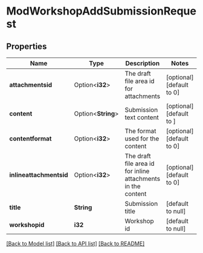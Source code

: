 # ModWorkshopAddSubmissionRequest

## Properties

Name | Type | Description | Notes
------------ | ------------- | ------------- | -------------
**attachmentsid** | Option<**i32**> | The draft file area id for attachments | [optional][default to 0]
**content** | Option<**String**> | Submission text content | [optional][default to ]
**contentformat** | Option<**i32**> | The format used for the content | [optional][default to 0]
**inlineattachmentsid** | Option<**i32**> | The draft file area id for inline attachments in the content | [optional][default to 0]
**title** | **String** | Submission title | [default to null]
**workshopid** | **i32** | Workshop id | [default to null]

[[Back to Model list]](../README.md#documentation-for-models) [[Back to API list]](../README.md#documentation-for-api-endpoints) [[Back to README]](../README.md)


